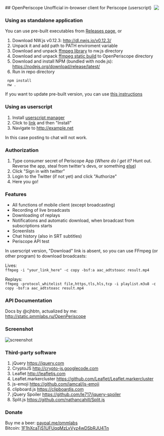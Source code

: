 <img align="right" src="https://raw.githubusercontent.com/Pmmlabs/OpenPeriscope/master/images/openperiscope.png">
## OpenPeriscope
Unofficial in-browser client for Periscope (userscript)

### Using as standalone application

You can use pre-built executables from [Releases page](https://github.com/Pmmlabs/OpenPeriscope/releases), or 

1. Download NW.js v0.12.3: http://dl.nwjs.io/v0.12.3/
1. Unpack it and add path to PATH enviroment variable
1. Download and unpack [ffmpeg library](https://github.com/iteufel/nwjs-ffmpeg-prebuilt/releases) to nw.js directory
1. Download and unpack [ffmpeg static build](https://ffmpeg.zeranoe.com/builds/) to OpenPeriscope directory
1. Download and install NPM (bundled with node.js): https://nodejs.org/download/release/latest/
1. Run in repo directory
```
 npm install
 nw . 
 ```
If you want to update pre-built version, you can use [this instructions](https://github.com/Pmmlabs/OpenPeriscope/wiki#how-to-update-portable-version-exe)

### Using as userscript

1. Install [userscript manager](https://greasyfork.org/help/installing-user-scripts)
1. Click to [link](https://raw.githubusercontent.com/Pmmlabs/OpenPeriscope/master/Periscope_Web_Client.user.js) and then "Install"
1. Navigate to http://example.net

In this case posting to chat will not work.

### Authorization

1. Type consumer secret of Periscope App (_Where do I get it?_ Hunt out. Reverse the app, steal from twitter's devs, or something [else](http://pastebin.com))
1. Click "Sign in with twitter"
1. Login to the Twitter (if not yet) and click "Authorize"
1. Here you go!

### Features

* All functions of mobile client (except broadcasting)
* Recording of live broadcasts
* Downloading of replays
* Notifications and automatic download, when broadcast from subscriptions starts
* Screenlists
* Chat history (also in SRT subtitles)
* Periscope API test

In userscript version, "Download" link is absent, so you can use FFmpeg (or other program) to download broadcasts:

Lives:<br>
`ffmpeg -i "your_link_here" -c copy -bsf:a aac_adtstoasc result.mp4`

Replays:<br>
`ffmpeg -protocol_whitelist file,https,tls,hls,tcp -i playlist.m3u8 -c copy -bsf:a aac_adtstoasc result.mp4`

### API Documentation

Docs by @cjhbtn, actualized by me: http://static.pmmlabs.ru/OpenPeriscope

### Screenshot

![screenshot](https://cloud.githubusercontent.com/assets/2682026/15555303/3540d09e-22d9-11e6-9934-fb84a201a0e9.png)

### Third-party software

1. jQuery https://jquery.com
1. CryptoJS http://crypto-js.googlecode.com
1. Leaflet http://leafletjs.com
1. Leaflet.markercluster https://github.com/Leaflet/Leaflet.markercluster
1. js-emoji https://github.com/iamcal/js-emoji
1. clipboard.js https://clipboardjs.com
1. jQuery Spoiler https://github.com/le717/jquery-spoiler
1. Split.js https://github.com/nathancahill/Split.js

### Donate
Buy me a beer: [paypal.me/pmmlabs](https://paypal.me/pmmlabs)<br>
Bitcoin: [1F1hXcaTjS1UFUqqMzLvVyz4wDSbRJU4Tn](bitcoin:1F1hXcaTjS1UFUqqMzLvVyz4wDSbRJU4Tn) 

